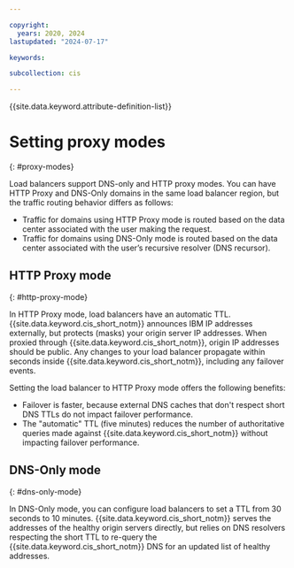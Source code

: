 ```yaml
---

copyright:
  years: 2020, 2024
lastupdated: "2024-07-17"

keywords:

subcollection: cis

---
```


{{site.data.keyword.attribute-definition-list}}

# Setting proxy modes
{: #proxy-modes}

Load balancers support DNS-only and HTTP proxy modes. You can have HTTP Proxy and DNS-Only domains in the same load balancer region, but the traffic routing behavior differs as follows:

* Traffic for domains using HTTP Proxy mode is routed based on the data center associated with the user making the request.
* Traffic for domains using DNS-Only mode is routed based on the data center associated with the user’s recursive resolver (DNS recursor).

## HTTP Proxy mode
{: #http-proxy-mode}

In HTTP Proxy mode, load balancers have an automatic TTL. {{site.data.keyword.cis_short_notm}} announces IBM IP addresses externally, but protects (masks) your origin server IP addresses. When proxied through {{site.data.keyword.cis_short_notm}}, origin IP addresses should be public. Any changes to your load balancer propagate within seconds inside {{site.data.keyword.cis_short_notm}}, including any failover events.

Setting the load balancer to HTTP Proxy mode offers the following benefits:

* Failover is faster, because external DNS caches that don't respect short DNS TTLs do not impact failover performance.
* The "automatic" TTL (five minutes) reduces the number of authoritative queries made against {{site.data.keyword.cis_short_notm}} without impacting failover performance.

## DNS-Only mode
{: #dns-only-mode}

In DNS-Only mode, you can configure load balancers to set a TTL from 30 seconds to 10 minutes. {{site.data.keyword.cis_short_notm}} serves the addresses of the healthy origin servers directly, but relies on DNS resolvers respecting the short TTL to re-query the {{site.data.keyword.cis_short_notm}} DNS for an updated list of healthy addresses.

